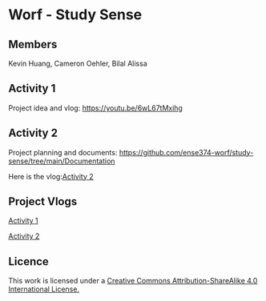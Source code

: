 # Worf - Study Sense

## Members
Kevin Huang, Cameron Oehler, Bilal Alissa

## Activity 1 
Project idea and vlog: https://youtu.be/6wL67tMxihg

## Activity 2 
Project planning and documents: https://github.com/ense374-worf/study-sense/tree/main/Documentation

Here is the vlog:[Activity 2](https://youtu.be/MiZjyk-VgVE)

## Project Vlogs
[Activity 1](https://youtu.be/6wL67tMxihg)

[Activity 2](https://youtu.be/MiZjyk-VgVE)


## Licence
This work is licensed under a [Creative Commons Attribution-ShareAlike 4.0 International License.](https://creativecommons.org/licenses/by-sa/4.0/)
